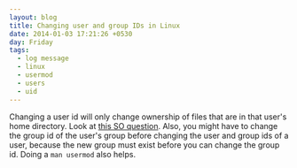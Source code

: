 ```yaml
---
layout: blog
title: Changing user and group IDs in Linux
date: 2014-01-03 17:21:26 +0530
day: Friday
tags:
  - log message
  - linux
  - usermod
  - users
  - uid
---
```


Changing a user id will only change ownership of files that are in that user's home directory. Look at [this SO question](http://stackoverflow.com/questions/18248056/change-user-id-in-linux). Also, you might have to change the group id of the user's group before changing the user and group ids of a user, because the new group must exist before you can change the group id. Doing a `man usermod` also helps.
